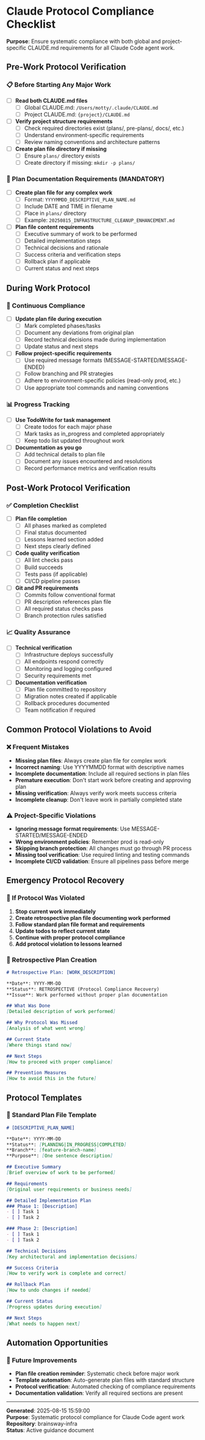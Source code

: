 # Claude Protocol Compliance Checklist

**Purpose**: Ensure systematic compliance with both global and project-specific CLAUDE.md requirements for all Claude Code agent work.

## Pre-Work Protocol Verification

### 📋 Before Starting Any Major Work

- [ ] **Read both CLAUDE.md files**
  - [ ] Global CLAUDE.md: `/Users/motty/.claude/CLAUDE.md`
  - [ ] Project CLAUDE.md: `{project}/CLAUDE.md`

- [ ] **Verify project structure requirements**
  - [ ] Check required directories exist (plans/, pre-plans/, docs/, etc.)
  - [ ] Understand environment-specific requirements
  - [ ] Review naming conventions and architecture patterns

- [ ] **Create plan file directory if missing**
  - [ ] Ensure `plans/` directory exists
  - [ ] Create directory if missing: `mkdir -p plans/`

### 📝 Plan Documentation Requirements (MANDATORY)

- [ ] **Create plan file for any complex work**
  - [ ] Format: `YYYYMMDD_DESCRIPTIVE_PLAN_NAME.md`
  - [ ] Include DATE and TIME in filename
  - [ ] Place in `plans/` directory
  - [ ] Example: `20250815_INFRASTRUCTURE_CLEANUP_ENHANCEMENT.md`

- [ ] **Plan file content requirements**
  - [ ] Executive summary of work to be performed
  - [ ] Detailed implementation steps
  - [ ] Technical decisions and rationale
  - [ ] Success criteria and verification steps
  - [ ] Rollback plan if applicable
  - [ ] Current status and next steps

## During Work Protocol

### 🔄 Continuous Compliance

- [ ] **Update plan file during execution**
  - [ ] Mark completed phases/tasks
  - [ ] Document any deviations from original plan
  - [ ] Record technical decisions made during implementation
  - [ ] Update status and next steps

- [ ] **Follow project-specific requirements**
  - [ ] Use required message formats (MESSAGE-STARTED/MESSAGE-ENDED)
  - [ ] Follow branching and PR strategies
  - [ ] Adhere to environment-specific policies (read-only prod, etc.)
  - [ ] Use appropriate tool commands and naming conventions

### 📊 Progress Tracking

- [ ] **Use TodoWrite for task management**
  - [ ] Create todos for each major phase
  - [ ] Mark tasks as in_progress and completed appropriately
  - [ ] Keep todo list updated throughout work

- [ ] **Documentation as you go**
  - [ ] Add technical details to plan file
  - [ ] Document any issues encountered and resolutions
  - [ ] Record performance metrics and verification results

## Post-Work Protocol Verification

### ✅ Completion Checklist

- [ ] **Plan file completion**
  - [ ] All phases marked as completed
  - [ ] Final status documented
  - [ ] Lessons learned section added
  - [ ] Next steps clearly defined

- [ ] **Code quality verification**
  - [ ] All lint checks pass
  - [ ] Build succeeds
  - [ ] Tests pass (if applicable)
  - [ ] CI/CD pipeline passes

- [ ] **Git and PR requirements**
  - [ ] Commits follow conventional format
  - [ ] PR description references plan file
  - [ ] All required status checks pass
  - [ ] Branch protection rules satisfied

### 📈 Quality Assurance

- [ ] **Technical verification**
  - [ ] Infrastructure deploys successfully
  - [ ] All endpoints respond correctly
  - [ ] Monitoring and logging configured
  - [ ] Security requirements met

- [ ] **Documentation verification**
  - [ ] Plan file committed to repository
  - [ ] Migration notes created if applicable
  - [ ] Rollback procedures documented
  - [ ] Team notification if required

## Common Protocol Violations to Avoid

### ❌ Frequent Mistakes

- **Missing plan files**: Always create plan file for complex work
- **Incorrect naming**: Use YYYYMMDD format with descriptive names
- **Incomplete documentation**: Include all required sections in plan files
- **Premature execution**: Don't start work before creating and approving plan
- **Missing verification**: Always verify work meets success criteria
- **Incomplete cleanup**: Don't leave work in partially completed state

### ⚠️ Project-Specific Violations

- **Ignoring message format requirements**: Use MESSAGE-STARTED/MESSAGE-ENDED
- **Wrong environment policies**: Remember prod is read-only
- **Skipping branch protection**: All changes must go through PR process
- **Missing tool verification**: Use required linting and testing commands
- **Incomplete CI/CD validation**: Ensure all pipelines pass before merge

## Emergency Protocol Recovery

### 🚨 If Protocol Was Violated

1. **Stop current work immediately**
2. **Create retrospective plan file documenting work performed**
3. **Follow standard plan file format and requirements**
4. **Update todos to reflect current state**
5. **Continue with proper protocol compliance**
6. **Add protocol violation to lessons learned**

### 🔄 Retrospective Plan Creation

```markdown
# Retrospective Plan: [WORK_DESCRIPTION]

**Date**: YYYY-MM-DD  
**Status**: RETROSPECTIVE (Protocol Compliance Recovery)  
**Issue**: Work performed without proper plan documentation

## What Was Done
[Detailed description of work performed]

## Why Protocol Was Missed
[Analysis of what went wrong]

## Current State
[Where things stand now]

## Next Steps
[How to proceed with proper compliance]

## Prevention Measures
[How to avoid this in the future]
```

## Protocol Templates

### 📄 Standard Plan File Template

```markdown
# [DESCRIPTIVE_PLAN_NAME]

**Date**: YYYY-MM-DD  
**Status**: [PLANNING|IN_PROGRESS|COMPLETED]  
**Branch**: [feature-branch-name]  
**Purpose**: [One sentence description]

## Executive Summary
[Brief overview of work to be performed]

## Requirements
[Original user requirements or business needs]

## Detailed Implementation Plan
### Phase 1: [Description]
- [ ] Task 1
- [ ] Task 2

### Phase 2: [Description]
- [ ] Task 1
- [ ] Task 2

## Technical Decisions
[Key architectural and implementation decisions]

## Success Criteria
[How to verify work is complete and correct]

## Rollback Plan
[How to undo changes if needed]

## Current Status
[Progress updates during execution]

## Next Steps
[What needs to happen next]
```

## Automation Opportunities

### 🤖 Future Improvements

- **Plan file creation reminder**: Systematic check before major work
- **Template automation**: Auto-generate plan files with standard structure
- **Protocol verification**: Automated checking of compliance requirements
- **Documentation validation**: Verify all required sections are present

---

**Generated**: 2025-08-15 15:59:00  
**Purpose**: Systematic protocol compliance for Claude Code agent work  
**Repository**: brainsway-infra  
**Status**: Active guidance document